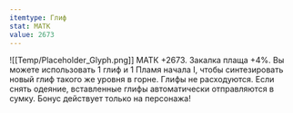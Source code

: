 ```yaml
---
itemtype: Глиф
stat: МАТК 
value: 2673
---
```

![[Temp/Placeholder_Glyph.png]]
МАТК +2673. Закалка плаща +4%. Вы можете использовать 1 глиф и 1 Пламя начала I, чтобы синтезировать новый глиф такого же уровня в горне. Глифы не расходуются. Если снять одеяние, вставленные глифы автоматически отправляются в сумку. Бонус действует только на персонажа!
